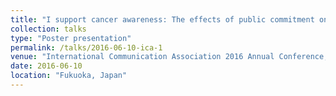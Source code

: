 ```yaml
---
title: "I support cancer awareness: The effects of public commitment on intentions to support health causes on Facebook"
collection: talks
type: "Poster presentation"
permalink: /talks/2016-06-10-ica-1
venue: "International Communication Association 2016 Annual Conference, Health Communication Division"
date: 2016-06-10
location: "Fukuoka, Japan"
---
```

